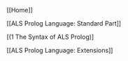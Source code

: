 [[Home]]

[[ALS Prolog Language: Standard Part]]

[(1 The Syntax of ALS Prolog)]

[[ALS Prolog Language: Extensions]]